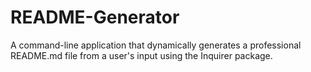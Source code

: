 # README-Generator
A command-line application that dynamically generates a professional README.md file from a user's input using the Inquirer package. 
